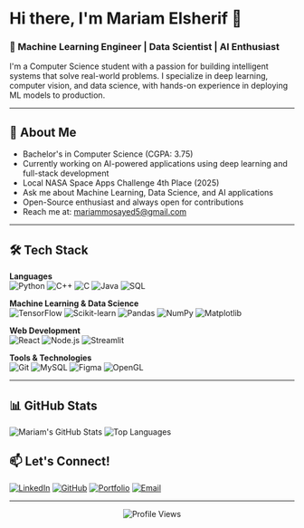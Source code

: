 # Hi there, I'm Mariam Elsherif 👋

### 🚀 Machine Learning Engineer | Data Scientist | AI Enthusiast

I'm a Computer Science student  with a passion for building intelligent systems that solve real-world problems. I specialize in deep learning, computer vision, and data science, with hands-on experience in deploying ML models to production.

---

## 💫 About Me

-  Bachelor's in Computer Science (CGPA: 3.75)
-  Currently working on AI-powered applications using deep learning and full-stack development
-  Local NASA Space Apps Challenge 4th Place (2025) 
-  Ask me about Machine Learning, Data Science, and AI applications
-  Open-Source enthusiast and always open for contributions  
-  Reach me at: mariammosayed5@gmail.com
---

## 🛠️ Tech Stack

**Languages**  
![Python](https://img.shields.io/badge/Python-3776AB?style=for-the-badge&logo=python&logoColor=white)
![C++](https://img.shields.io/badge/C++-00599C?style=for-the-badge&logo=cplusplus&logoColor=white)
![C](https://img.shields.io/badge/C-A8B9CC?style=for-the-badge&logo=c&logoColor=white)
![Java](https://img.shields.io/badge/Java-ED8B00?style=for-the-badge&logo=openjdk&logoColor=white)
![SQL](https://img.shields.io/badge/SQL-4479A1?style=for-the-badge&logo=mysql&logoColor=white)

**Machine Learning & Data Science**  
![TensorFlow](https://img.shields.io/badge/TensorFlow-FF6F00?style=for-the-badge&logo=tensorflow&logoColor=white)
![Scikit-learn](https://img.shields.io/badge/Scikit--learn-F7931E?style=for-the-badge&logo=scikitlearn&logoColor=white)
![Pandas](https://img.shields.io/badge/Pandas-150458?style=for-the-badge&logo=pandas&logoColor=white)
![NumPy](https://img.shields.io/badge/NumPy-013243?style=for-the-badge&logo=numpy&logoColor=white)
![Matplotlib](https://img.shields.io/badge/Matplotlib-11557c?style=for-the-badge&logo=python&logoColor=white)

**Web Development**  
![React](https://img.shields.io/badge/React-20232A?style=for-the-badge&logo=react&logoColor=61DAFB)
![Node.js](https://img.shields.io/badge/Node.js-339933?style=for-the-badge&logo=nodedotjs&logoColor=white)
![Streamlit](https://img.shields.io/badge/Streamlit-FF4B4B?style=for-the-badge&logo=streamlit&logoColor=white)

**Tools & Technologies**  
![Git](https://img.shields.io/badge/Git-F05032?style=for-the-badge&logo=git&logoColor=white)
![MySQL](https://img.shields.io/badge/MySQL-4479A1?style=for-the-badge&logo=mysql&logoColor=white)
![Figma](https://img.shields.io/badge/Figma-F24E1E?style=for-the-badge&logo=figma&logoColor=white)
![OpenGL](https://img.shields.io/badge/OpenGL-5586A4?style=for-the-badge&logo=opengl&logoColor=white)

---

## 📊 GitHub Stats

![Mariam's GitHub Stats](https://github-readme-stats.vercel.app/api?username=mariam-29&show_icons=true&theme=radical)
![Top Languages](https://github-readme-stats.vercel.app/api/top-langs/?username=mariam-29&layout=compact&theme=radical)


## 📫 Let's Connect!

[![LinkedIn](https://img.shields.io/badge/LinkedIn-0077B5?style=for-the-badge&logo=linkedin&logoColor=white)](https://linkedin.com/in/mariammohamed205)
[![GitHub](https://img.shields.io/badge/GitHub-100000?style=for-the-badge&logo=github&logoColor=white)](https://github.com/mariam-29)
[![Portfolio](https://img.shields.io/badge/Portfolio-FF5722?style=for-the-badge&logo=todoist&logoColor=white)](https://mariamm.com)
[![Email](https://img.shields.io/badge/Email-D14836?style=for-the-badge&logo=gmail&logoColor=white)](mailto:mariammosayed5@gmail.com)

---

<div align="center">
  
![Profile Views](https://komarev.com/ghpvc/?username=mariam-29&color=blueviolet&style=flat-square)

</div>
